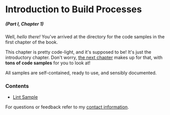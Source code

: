 # Introduction to Build Processes

##### _(Part I, Chapter 1)_

Well, _hello there!_ You've arrived at the directory for the code samples in the first chapter of the book.

This chapter is pretty code-light, and it's supposed to be! It's just the introductory chapter. Don't worry, [the next chapter][1] makes up for that, with **tons of code samples** for you to look at!

All samples are self-contained, ready to use, and sensibly documented.

### Contents

- [Lint Sample](https://github.com/bevacqua/buildfirst/tree/master/ch01/01_lint-sample)

For questions or feedback refer to my [contact information](https://github.com/bevacqua/buildfirst#feedback).

  [1]: https://github.com/bevacqua/buildfirst/tree/master/ch02
